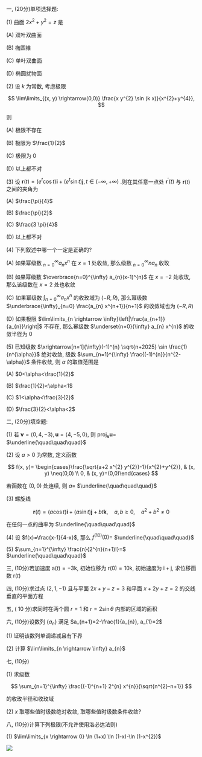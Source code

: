 一, (20分)单项选择题:

(1) 曲面 $2 x^{2}+y^{2}=z$ 是

(A) 双叶双曲面

(B) 椭圆锥

(C) 单叶双曲面

(D) 椭圆扰物面

(2) 设 $k$ 为常数, 考虑极限

$$
\lim\limits_{(x, y) \rightarrow(0,0)} \frac{x y^{2} \sin (k x)}{x^{2}+y^{4}},
$$

则

(A) 极限不存在

(B) 极限为 $\frac{1}{2}$

(C) 极限为 0

(D) 以上都不对

(3) 设 $\mathbf{r}(t)=(e^{t} \cos t) \mathbf{i}+(e^{t} \sin t) \mathbf{j}, t \in(-\infty,+\infty)$ .则在其任意一点处 $\mathbf{r}^{\prime}(t)$ 与 $\mathbf{r}(t)$ 之间的夹角为

(A) $\frac{\pi}{4}$

(B) $\frac{\pi}{2}$

(C) $\frac{3 \pi}{4}$

(D) 以上都不对

(4) 下列叙述中哪一个一定是正确的?

(A) 如果幂级数 ${ }_{n=0}^{\infty} a_{n} x^{n}$ 在 $x=1$ 处收敛, 那么级数 ${ }_{n=0}^{\infty} n a_{n}$ 收玫

(B) 如果幂级数 $\overbrace{n=0}^{\infty} a_{n}(x-1)^{n}$ 在 $x=-2$ 处收玫, 那么该级数在 $x=2$ 处也收敛

(C) 如果幂级数 $\int_{n=0}^{\infty} a_{n} x^{n}$ 的收玫域为 $(-R, R)$, 那么幂级数 $\underbrace{\infty}_{n=0} \frac{a_{n} x^{n+1}}{n+1}$ 的收敛域也为 $(-R, R)$

(D) 如果极限 $\lim\limits_{n \rightarrow \infty}\left|\frac{a_{n+1}}{a_{n}}\right|$ 不存在, 那么幂级数 $\underset{n=0}{\infty} a_{n} x^{n}$ 的收敛半径为 0

(5) 已知级数 $\xrightarrow[n=1]{\infty}(-1)^{n} \sqrt{n+2025} \sin \frac{1}{n^{\alpha}}$ 绝对收敛, 级数 $\sum_{n=1}^{\infty} \frac{(-1)^{n}}{n^{2-\alpha}}$ 条件收敛, 则 $\alpha$ 的取值范围是

(A) $0<\alpha<\frac{1}{2}$

(B) $\frac{1}{2}<\alpha<1$

(C) $1<\alpha<\frac{3}{2}$

(D) $\frac{3}{2}<\alpha<2$

二, (20分)填空题:

(1) 若 $\mathbf{v}=\langle 0,4,-3\rangle, \mathbf{u}=\langle 4,-5,0\rangle$, 则 $\operatorname{proj}_{\mathbf{v}} \mathbf{u}=$ $\underline{\quad\quad\quad}$

(2) 设 $a>0$ 为常数, 定义函数

$$
f(x, y)= \begin{cases}\frac{\sqrt{a+2 x^{2} y^{2}}-1}{x^{2}+y^{2}}, & (x, y) \neq(0,0) \\ 0, & (x, y)=(0,0)\end{cases}
$$

若函数在 $(0,0)$ 处连续, 则 $a=$ $\underline{\quad\quad\quad}$

(3) 螺旋线

$$
\mathbf{r}(t)=(a \cos t) \mathbf{i}+(a \sin t) \mathbf{j}+b t \mathbf{k}, \quad a, b \geq 0, \quad a^{2}+b^{2} \neq 0
$$

在任何一点的曲率为 $\underline{\quad\quad\quad}$

(4) 设 $f(x)=\frac{x-1}{4-x}$, 那么 $f^{(10)}(0)=$ $\underline{\quad\quad\quad}$

(5) $\sum_{n=1}^{\infty} \frac{n}{2^{n}(n+1)!}=$ $\underline{\quad\quad\quad}$

三, (10分)若加速度 $\mathrm{a}(t)=-3 \mathrm{k}$, 初始位移为 $\mathrm{r}(0)=10 \mathrm{k}$, 初始速度为 $\mathrm{i}+\mathrm{j}$, 求位移函数 $\mathrm{r}(t)$

四, (10分)求过点 $(2,1,-1)$ 且与平面 $2 x+y-z=3$ 和平面 $x+2 y+z=2$ 的交线垂直的平面方程

五, ( 10 分)求同时在两个圆 $r=1$ 和 $r=2 \sin \theta$ 内部的区域的面积

六, (10分)设数列 $\left\{a_{n}\right\}$ 满足 $a_{n+1}=2-\frac{1}{a_{n}}, a_{1}=2$

(1) 证明该数列单调递减且有下界

(2) 计算 $\lim\limits_{n \rightarrow \infty} a_{n}$

七, (10分)

(1) 求级数

$$
\sum_{n=1}^{\infty} \frac{(-1)^{n+1} 2^{n} x^{n}}{\sqrt{n^{2}-n+1}}
$$

的收玫半径和收玫域

(2) $x$ 取哪些值时级数绝对收敛, 取哪些值时级数条件收敛?

八, (10分)计算下列极限(不允许使用洛必达法则)

(1) $\lim\limits_{x \rightarrow 0} \ln (1+x) \ln (1-x)-\ln (1-x^{2})$

![](https://cdn.mathpix.com/cropped/2025_04_23_cf4496f68caaece8b766g-2.jpg?height=104&width=421&top_left_y=1843&top_left_x=342)

